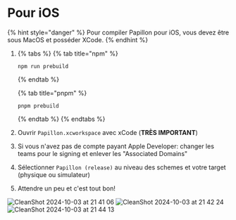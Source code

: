 # Pour iOS

{% hint style="danger" %}
Pour compiler Papillon pour iOS, vous devez être sous MacOS et posséder XCode.
{% endhint %}

1.  \{% tabs %\} \{% tab title="npm" %\}

    ```
    npm run prebuild
    ```

    \{% endtab %\}

    \{% tab title="pnpm" %\}

    ```
    pnpm prebuild
    ```

    \{% endtab %\} \{% endtabs %\}
2. Ouvrir `Papillon.xcworkspace` avec xCode (**TRÈS IMPORTANT**)
3. Si vous n'avez pas de compte payant Apple Developer: changer les teams pour le signing et enlever les "Associated Domains"
4. Sélectionner `Papillon (release)` au niveau des schemes et votre target (physique ou simulateur)
5. Attendre un peu et c'est tout bon!

![CleanShot 2024-10-03 at 21 41 06](https://github.com/user-attachments/assets/97efe4bc-526e-45b4-b44c-eb281c25a4cc) ![CleanShot 2024-10-03 at 21 42 24](https://github.com/user-attachments/assets/7642b6d0-f296-4e49-89ee-a2f7e81ef728) ![CleanShot 2024-10-03 at 21 44 13](https://github.com/user-attachments/assets/04a8df53-b33f-4909-8738-da2fb131e87c)
